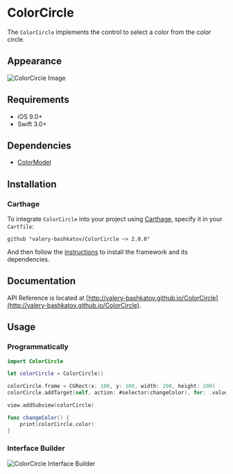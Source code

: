 # ColorCircle
The `ColorCircle` implements the control to select a color from the color circle.

## Appearance
![ColorCircle Image](https://cloud.githubusercontent.com/assets/18283239/17461764/bfe16c1e-5ca8-11e6-9b6a-7c47992d0c29.png)

## Requirements
- iOS 9.0+
- Swift 3.0+

## Dependencies
- [ColorModel](https://github.com/valery-bashkatov/ColorModel)

## Installation
### Carthage
To integrate `ColorCircle` into your project using [Carthage](https://github.com/Carthage/Carthage), specify it in your `Cartfile`:

```
github "valery-bashkatov/ColorCircle ~> 2.0.0"
```
And then follow the [instructions](https://github.com/Carthage/Carthage#if-youre-building-for-ios-tvos-or-watchos) to install the framework and its dependencies.

## Documentation
API Reference is located at [http://valery-bashkatov.github.io/ColorCircle](http://valery-bashkatov.github.io/ColorCircle).

## Usage
### Programmatically
```swift
import ColorCircle

let colorCircle = ColorCircle()

colorCircle.frame = CGRect(x: 100, y: 100, width: 200, height: 200)
colorCircle.addTarget(self, action: #selector(changeColor), for: .valueChanged)

view.addSubview(colorCircle)

func changeColor() {
    print(colorCircle.color)
}
```

### Interface Builder
![ColorCircle Interface Builder](https://cloud.githubusercontent.com/assets/18283239/17461787/2c80a8d0-5ca9-11e6-884a-4866eaa9d5b9.png)